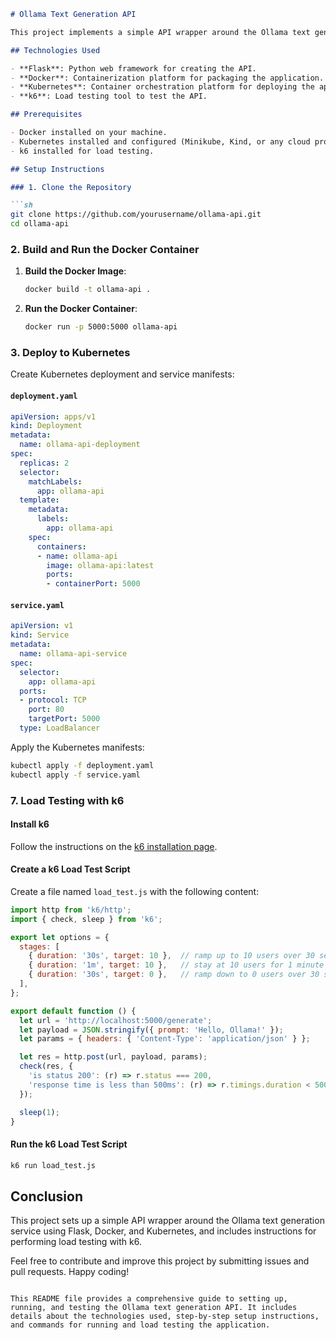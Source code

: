 
```markdown
# Ollama Text Generation API

This project implements a simple API wrapper around the Ollama text generation service using Flask, Docker, and Kubernetes. It includes steps for setting up the project, running the application, and performing load testing using k6.

## Technologies Used

- **Flask**: Python web framework for creating the API.
- **Docker**: Containerization platform for packaging the application.
- **Kubernetes**: Container orchestration platform for deploying the application.
- **k6**: Load testing tool to test the API.

## Prerequisites

- Docker installed on your machine.
- Kubernetes installed and configured (Minikube, Kind, or any cloud provider like Civo or Linode).
- k6 installed for load testing.

## Setup Instructions

### 1. Clone the Repository

```sh
git clone https://github.com/yourusername/ollama-api.git
cd ollama-api
```




### 2. Build and Run the Docker Container

1. **Build the Docker Image**:

   ```sh
   docker build -t ollama-api .
   ```

2. **Run the Docker Container**:

   ```sh
   docker run -p 5000:5000 ollama-api
   ```

### 3. Deploy to Kubernetes

Create Kubernetes deployment and service manifests:

#### `deployment.yaml`

```yaml
apiVersion: apps/v1
kind: Deployment
metadata:
  name: ollama-api-deployment
spec:
  replicas: 2
  selector:
    matchLabels:
      app: ollama-api
  template:
    metadata:
      labels:
        app: ollama-api
    spec:
      containers:
      - name: ollama-api
        image: ollama-api:latest
        ports:
        - containerPort: 5000
```

#### `service.yaml`

```yaml
apiVersion: v1
kind: Service
metadata:
  name: ollama-api-service
spec:
  selector:
    app: ollama-api
  ports:
  - protocol: TCP
    port: 80
    targetPort: 5000
  type: LoadBalancer
```

Apply the Kubernetes manifests:

```sh
kubectl apply -f deployment.yaml
kubectl apply -f service.yaml
```

### 7. Load Testing with k6

#### Install k6

Follow the instructions on the [k6 installation page](https://k6.io/docs/getting-started/installation/).

#### Create a k6 Load Test Script

Create a file named `load_test.js` with the following content:

```javascript
import http from 'k6/http';
import { check, sleep } from 'k6';

export let options = {
  stages: [
    { duration: '30s', target: 10 },  // ramp up to 10 users over 30 seconds
    { duration: '1m', target: 10 },   // stay at 10 users for 1 minute
    { duration: '30s', target: 0 },   // ramp down to 0 users over 30 seconds
  ],
};

export default function () {
  let url = 'http://localhost:5000/generate';
  let payload = JSON.stringify({ prompt: 'Hello, Ollama!' });
  let params = { headers: { 'Content-Type': 'application/json' } };

  let res = http.post(url, payload, params);
  check(res, {
    'is status 200': (r) => r.status === 200,
    'response time is less than 500ms': (r) => r.timings.duration < 500,
  });

  sleep(1);
}
```

#### Run the k6 Load Test Script

```sh
k6 run load_test.js
```

## Conclusion

This project sets up a simple API wrapper around the Ollama text generation service using Flask, Docker, and Kubernetes, and includes instructions for performing load testing with k6.

Feel free to contribute and improve this project by submitting issues and pull requests. Happy coding!
```

This README file provides a comprehensive guide to setting up, running, and testing the Ollama text generation API. It includes details about the technologies used, step-by-step setup instructions, and commands for running and load testing the application.
